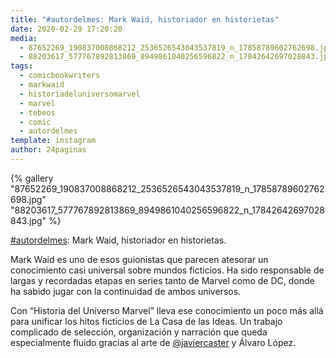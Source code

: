 ```yaml
---
title: "#autordelmes: Mark Waid, historiador en historietas"
date: 2020-02-29 17:20:20
media: 
  - 87652269_190837008868212_2536526543043537819_n_17858789602762698.jpg
  - 88203617_577767892813869_8949861040256596822_n_17842642697028843.jpg
tags: 
  - comicbookwriters
  - markwaid
  - historiadeluniversomarvel
  - marvel
  - tebeos
  - comic
  - autordelmes
template: instagram
author: 24paginas
---
```


{% gallery "87652269_190837008868212_2536526543043537819_n_17858789602762698.jpg" "88203617_577767892813869_8949861040256596822_n_17842642697028843.jpg" %}

[#autordelmes](/etiquetas/autordelmes): Mark Waid, historiador en historietas.

Mark Waid es uno de esos guionistas que parecen atesorar un conocimiento casi universal sobre mundos ficticios. Ha sido responsable de largas y recordadas etapas en series tanto de Marvel como de DC, donde ha sabido jugar con la continuidad de ambos universos.

Con “Historia del Universo Marvel” lleva ese conocimiento un poco más allá para unificar los hitos ficticios de La Casa de las Ideas. Un trabajo complicado de selección, organización y narración que queda especialmente fluido gracias al arte de [@javiercaster](https://instagram.com/javiercaster) y Álvaro López.
